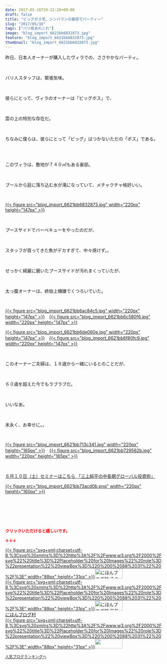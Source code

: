 ```yaml
---
date: 2017-05-16T19:22:20+09:00
draft: false
title: "ビッグボス宅、ジンバランの豪邸でパーティー"
slug: "2017/05/16"
tags: ["バリ島あれこれ"]
image: "blog_import_6621bb6832873.jpg"
feature: "blog_import_6621bb6832873.jpg"
thumbnail: "blog_import_6621bb6832873.jpg"
---
```

<p>昨日、日本人オーナーが購入したヴィラでの、ささやかなパーティ。</p><p> </p><p>バリ人スタッフは、緊張気味。</p><p> </p><p>彼らにとって、ヴィラのオーナーは「ビッグボス」で、</p><p> </p><p>雲の上の特別な存在だ。</p><p> </p><p>ちなみに僕らは、彼らにとって「ビッグ」はつかないただの「ボス」である。</p><p> </p><p><br/>このヴィラは、敷地が７４０㎡もある豪邸。</p><p> </p><p>プールから庭に落ち込む水が滝になっていて、メチャクチャ格好いい。</p><p> </p><p><a href="blog_import_6621bb69847e3.jpg">{{< figure src="blog_import_6621bb6832873.jpg" width="220px" height="147px" >}}</a></p><p> </p><p>プースサイドでバーベキューをやったのだが、</p><p> </p><p>スタッフが買ってきた魚がデカすぎて、中々焼けず。。</p><p> </p><p>せっかく綺麗に磨いたプースサイドが汚れまくっていたが、</p><p> </p><p>太っ腹オーナーは、終始上機嫌でくつろいでいた。</p><p> </p><p><a href="blog_import_6621bb6ac84c5.jpg">{{< figure src="blog_import_6621bb6ac84c5.jpg" width="220px" height="147px" >}}</a>　<a href="blog_import_6621bb6c580f6.jpg">{{< figure src="blog_import_6621bb6c580f6.jpg" width="220px" height="147px" >}}</a></p><p><a href="blog_import_6621bb6de060e.jpg">{{< figure src="blog_import_6621bb6de060e.jpg" width="220px" height="147px" >}}</a>　<a href="blog_import_6621bb6f80fc9.jpg">{{< figure src="blog_import_6621bb6f80fc9.jpg" width="220px" height="147px" >}}</a></p><p> </p><p>このオーナーご夫婦は、１８歳から一緒にいるとのことだが、</p><p> </p><p>６０歳を超えた今でもラブラブだ。</p><p> </p><p>いいなあ。</p><p> </p><p>末永く、お幸せに。。</p><p> </p><p><a href="blog_import_6621bb713c341.jpg">{{< figure src="blog_import_6621bb713c341.jpg" width="220px" height="165px" >}}</a>　<a href="blog_import_6621bb729562b.jpg">{{< figure src="blog_import_6621bb729562b.jpg" width="220px" height="165px" >}}</a></p><p> </p><p><a href="10_ek" target="_blank">６月１０日（土）セミナーはこちら 「三上純平の中長期グローバル投資術」</a></p><p><a href="10_ek" target="_blank">{{< figure src="blog_import_6621bb73acd0b.png" width="220px" height="160px" >}}</a></p><p> </p><p> </p><p> </p><p><font color="#ff0000" size="2"><strong>クリックいただけると嬉しいです。</strong></font></p><p><font color="#ff0000" size="2"><strong>↓↓↓</strong></font></p><p><a href="ranking.html?p_cid=01260127" id="&amp;blogmura_banner" target="_blank">{{< figure src="svg+xml;charset=utf-8,%3Csvg%20xmlns%3D%22http%3A%2F%2Fwww.w3.org%2F2000%2Fsvg%22%20title%3D%22Placeholder%20for%20Images%22%20role%3D%22presentation%22%20viewBox%3D%220%200%2088%2031%22%20%2F%3E" width="88px" height="31px" >}}<noscript><img alt="にほんブログ村 その他生活ブログ 不動産投資へ" border="0" height="31" src="//life.blogmura.com/hudousantoushi/img/hudousantoushi88_31.gif" width="88"></noscript></a><br/><a href="ranking.html?p_cid=01260127" target="_blank">{{< figure src="svg+xml;charset=utf-8,%3Csvg%20xmlns%3D%22http%3A%2F%2Fwww.w3.org%2F2000%2Fsvg%22%20title%3D%22Placeholder%20for%20Images%22%20role%3D%22presentation%22%20viewBox%3D%220%200%2088%2031%22%20%2F%3E" width="88px" height="31px" >}}<noscript><img alt="にほんブログ村 海外生活ブログ バリ島情報へ" border="0" height="31" src="https://img-proxy.blog-video.jp/images?url=http%3A%2F%2Foverseas.blogmura.com%2Fbali%2Fimg%2Fbali88_31.gif" width="88"></noscript></a><br/><a href="ranking.html?p_cid=01260127" target="_blank">にほんブログ村</a><br/><a href="link.php?1804582" title="人気ブログランキングへ">{{< figure src="svg+xml;charset=utf-8,%3Csvg%20xmlns%3D%22http%3A%2F%2Fwww.w3.org%2F2000%2Fsvg%22%20title%3D%22Placeholder%20for%20Images%22%20role%3D%22presentation%22%20viewBox%3D%220%200%2088%2031%22%20%2F%3E" width="88px" height="31px" >}}<noscript><img border="0" height="31" src="https://blog.with2.net/img/banner/banner_22.gif" width="88"></noscript></a></p><p><a href="link.php?1804582" style="font-size: 12px;">人気ブログランキングへ</a></p>

